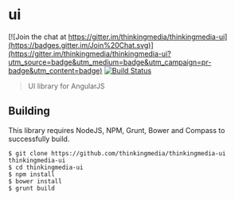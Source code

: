 # ui

[![Join the chat at https://gitter.im/thinkingmedia/thinkingmedia-ui](https://badges.gitter.im/Join%20Chat.svg)](https://gitter.im/thinkingmedia/thinkingmedia-ui?utm_source=badge&utm_medium=badge&utm_campaign=pr-badge&utm_content=badge)
[![Build Status](https://secure.travis-ci.org/thinkingmedia/thinkingmedia-ui.png?branch=master)](http://travis-ci.org/thinkingmedia/thinkingmedia-ui)

> UI library for AngularJS

## Building

This library requires NodeJS, NPM, Grunt, Bower and Compass to successfully build.

```
$ git clone https://github.com/thinkingmedia/thinkingmedia-ui thinkingmedia-ui
$ cd thinkingmedia-ui
$ npm install
$ bower install
$ grunt build
```